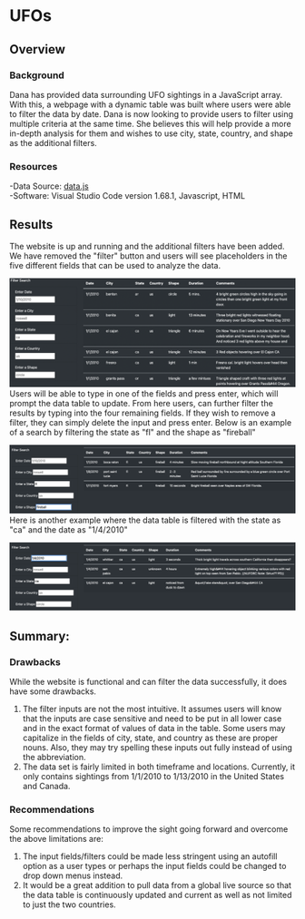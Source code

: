 # UFOs

## Overview 
### Background
Dana has provided data surrounding UFO sightings in a JavaScript array.  With this, a webpage with a dynamic table was built where users were able to filter the data by date.  Dana is now looking to provide users to filter using multiple criteria at the same time.  She believes this will help provide a more in-depth analysis for them and wishes to use city, state, country, and shape as the additional filters.  

### Resources
-Data Source: [data.js](https://github.com/Bulzeye89/UFOs/blob/main/Static/js/data.js)<br>
-Software: Visual Studio Code version 1.68.1, Javascript, HTML

## Results
The website is up and running and the additional filters have been added.  We have removed the "filter" button and users will see placeholders in the five different fields that can be used to analyze the data.  
<p float="left">
<img src="https://github.com/Bulzeye89/UFOs/blob/main/Resources/UFO_readme_pic1.png" 
</p>  
Users will be able to type in one of the fields and press enter, which will prompt the data table to update.  From here users, can further filter the results by typing into the four remaining fields.  If they wish to remove a filter, they can simply delete the input and press enter.  Below is an example of a search by filtering the state as "fl" and the shape as "fireball"
<p float="left">
<img src="https://github.com/Bulzeye89/UFOs/blob/main/Resources/UFOreadme_pic2.png" 
</p>
Here is another example where the data table is filtered with the state as "ca" and the date as "1/4/2010"
<p float="left">
<img src="https://github.com/Bulzeye89/UFOs/blob/main/Resources/UFOreadme_pic3.png" 
</p>   

## Summary: 
### Drawbacks
While the website is functional and can filter the data successfully, it does have some drawbacks.
  1. The filter inputs are not the most intuitive.  It assumes users will know that the inputs are case sensitive and need to be put in all lower case and in the exact format of values of data in the table.  Some users may capitalize in the fields of city, state, and country as these are proper nouns.  Also, they may try spelling these inputs out fully instead of using the abbreviation.  
  2.  The data set is fairly limited in both timeframe and locations.  Currently, it only contains sightings from 1/1/2010 to 1/13/2010 in the United States and Canada.  
  
### Recommendations
Some recommendations to improve the sight going forward and overcome the above limitations are:
  1. The input fields/filters could be made less stringent using an autofill option as a user types or perhaps the input fields could be changed to drop down menus instead.  
  2. It would be a great addition to pull data from a global live source so that the data table is continuously updated and current as well as not limited to just the two countries.  
  
